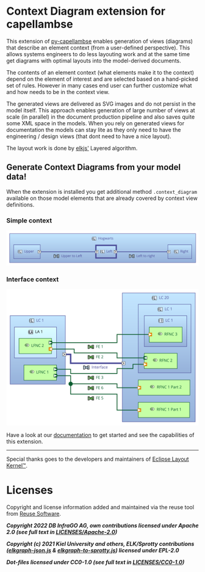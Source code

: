 <!--
 ~ SPDX-FileCopyrightText: 2022 Copyright DB InfraGO AG and the capellambse-context-diagrams contributors
 ~ SPDX-License-Identifier: Apache-2.0
 -->

# Context Diagram extension for capellambse

This extension of [py-capellambse](https://github.com/DSD-DBS/py-capellambse) enables generation of views (diagrams) that describe an element context (from a user-defined perspective). This allows systems engineers to do less layouting work and at the same time get diagrams with optimal layouts into the model-derived documents.

The contents of an element context (what elements make it to the context) depend on the element of interest and are selected based on a hand-picked set of rules. However in many cases end user can further customize what and how needs to be in the context view.

The generated views are delivered as SVG images and do not persist in the model itself. This approach enables generation of large number of views at scale (in parallel) in the document production pipeline and also saves quite some XML space in the models. When you rely on generated views for documentation the models can stay lite as they only need to have the engineering / design views (that dont need to have a nice layout).

The layout work is done by [elkjs'](https://github.com/kieler/elkjs) Layered algorithm.

## Generate **Context Diagrams** from your model data!

When the extension is installed you get additional method `.context_diagram` available on those model elements that are already covered by context view definitions.

### Simple context

![Context diagram of **Left**](https://raw.githubusercontent.com/DSD-DBS/capellambse-context-diagrams/main/docs/assets/images/Context%20of%20Left.svg "Context diagram of **Left**")

### Interface context

![Interface context diagram of **Interface**](https://raw.githubusercontent.com/DSD-DBS/capellambse-context-diagrams/main/docs/assets/images/Interface%20Context%20of%20Interface.svg "Interface context diagram of **Interface**")

Have a look at our [documentation](https://capellambse-context-diagrams.readthedocs.io/) to get started and see the capabilities of this extension.

---

Special thanks goes to the developers and maintainers of [Eclipse Layout Kernel™](https://www.eclipse.org/elk/).

# Licenses

Copyright and license information added and maintained via the reuse tool from [Reuse Software](https://reuse.software/).

***Copyright 2022 DB InfraGO AG, own contributions licensed under Apache 2.0 (see full text in [LICENSES/Apache-2.0](https://github.com/DSD-DBS/capellambse-context-diagrams/blob/master/LICENSES/Apache-2.0.txt))***

***Copyright (c) 2021 Kiel University and others, ELK/Sprotty contributions ([elkgraph-json.js](https://github.com/DSD-DBS/capellambse-context-diagrams/blob/master/capellambse_context_diagrams/elkgraph-json.js) & [elkgraph-to-sprotty.js](https://github.com/DSD-DBS/capellambse-context-diagrams/blob/master/capellambse_context_diagrams/elkgraph-to-sprotty.js)) licensed under EPL-2.0***

***Dot-files licensed under CC0-1.0 (see full text in [LICENSES/CC0-1.0](https://github.com/DSD-DBS/capellambse-context-diagrams/blob/master/LICENSES/CC0-1.0.txt))***
